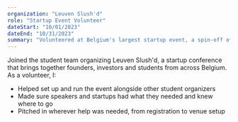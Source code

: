 ```yaml
---
organization: "Leuven Slush'd"
role: "Startup Event Volunteer"
dateStart: "10/01/2023"
dateEnd: "10/31/2023"
summary: "Volunteered at Belgium's largest startup event, a spin-off of the international Slush conference"
---
```


Joined the student team organizing Leuven Slush'd, a startup conference that brings together founders, investors and students from across Belgium. As a volunteer, I:

- Helped set up and run the event alongside other student organizers
- Made sure speakers and startups had what they needed and knew where to go
- Pitched in wherever help was needed, from registration to venue setup